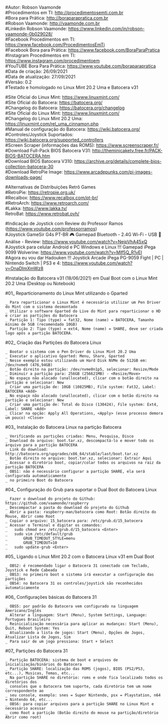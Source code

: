 #Autor: Robson Vaamonde<br>
#Procedimentos em TI: http://procedimentosemti.com.br<br>
#Bora para Prática: http://boraparapratica.com.br<br>
#Robson Vaamonde: http://vaamonde.com.br<br>
#Linkedin Robson Vaamonde: https://www.linkedin.com/in/robson-vaamonde-0b029028/<br>
#Facebook Procedimentos em TI: https://www.facebook.com/ProcedimentosEmTi<br>
#Facebook Bora para Prática: https://www.facebook.com/BoraParaPratica<br>
#Instagram Procedimentos em TI: https://www.instagram.com/procedimentoem<br>
#YouTUBE Bora Para Prática: https://www.youtube.com/boraparapratica<br>
#Data de criação: 26/09/2021<br>
#Data de atualização: 27/09/2021<br>
#Versão: 0.2<br>
#Testado e homologado no Linux Mint 20.2 Uma e Batocera v31

#Site Oficial do Linux Mint: https://www.linuxmint.com/<br>
#Site Oficial do Batocera: https://batocera.org/<br>
#Changelog do Batocera: https://batocera.org/changelog<br>
#Site Oficial do Linux Mint: https://www.linuxmint.com/<br>
#Changelog do Linux Mint 20.2 Uma: https://linuxmint.com/rel_uma_cinnamon.php<br>
#Manual de configuração do Batocera: https://wiki.batocera.org/<br>
#Controles/Joystick Suportados: https://wiki.batocera.org/supported_controllers<br>
#Screen Scraper (informações das ROMS): https://www.screenscraper.fr/<br>
#Download Full-Pack BIOS Batocera V31: http://theminicaketv.free.fr/PACK-BIOS-BATOCERA.htm<br>
#Download BIOS Batocera V310: https://archive.org/details/complete-bios-collection-batocera-30<br>
#Download RetroPie Image: https://www.arcadepunks.com/pi-images-downloads-page/

#Alternativas de Distribuições Retrô Games<br>
#RetroPie: https://retropie.org.uk/<br>
#Recalbox: https://www.recalbox.com/pt-br/<br>
#RetroArch: https://www.retroarch.com/<br>
#Lakka: https://www.lakka.tv/<br>
RetroBat: https://www.retrobat.ovh/

#Indicação de Joystick com Review do Professor Ramos (https://www.youtube.com/professorramos)<br>
#Joystick GameSir G4s PT-BR 🎮 Gamepad Bluetooth - 2.4G Wi-Fi - USB 🌟Análise - Review: https://www.youtube.com/watch?v=NejpVhA45xQ<br>
#Joystick para celular Android e PC Windows e Linux !!! Gamepad iPega 9099 Wolverine: https://www.youtube.com/watch?v=MIf5Q_R1vEI<br>
#Agora eu vou dar Hadouken !!! Joystick Arcade iPega PG-9059 Fight | PC | Nintendo Switch | PS3 e 4: https://www.youtube.com/watch?v=OnaDImXmWz8

#Instalação do Batocera v31 (18/06/2021) em Dual Boot com o Linux Mint 20.2 Uma (Desktop ou Notebook)

#01_ Reparticionamento do Linux Mint utilizando o Gparted

	_ Para reparticionar o Linux Mint é necessário utilizar um Pen Driver do Mint com o sistema desmontado
	_ Utilizar o software Gparted do Live do Mint para reparticionar o HD e criar as partições do Batocera
	_ Partição 1: Tipo (type) = fat32, Nome (name) = BATOCERA, Tamanho mínimo de 5GB (recomendado 10GB)
	_ Partição 2: Tipo (type) = ext4, Nome (name) = SHARE, deve ser criada logo após a partição BATOCERA.

#02_ Criação das Partições do Batocera Linux

	_ Bootar o sistema com o Pen Driver do Linux Mint 20.2 Uma
	_ Executar o aplicativo Gparted: Menu, Share, Gparted
	_ Nesse exemplo estou utilizando um Hard Disk NVMe de 512GB em: /dev/nvme0 (476,94GB)
	_ Botão direito na partição: /dev/nvme0n1p5, selecionar: Resize/Mode
	_ Diminuir a partição para: 256GB (256621MB) - <Resize/Move>
	_ No espaço não alocado (unallocated), clicar com o botão direito na partição e selecionar: New
	_ Criar uma partição de: 10GB (10825MB), File system: Fat32, Label: BATOCERA <Add>
	_ No espaço não alocado (unallocated), clicar com o botão direito na partição e selecionar: New
	_ Criar uma partição de: Total do Disco (130424), File system: Ext4, Label: SHARE <Add>
	_ Clicar na opção: Apply All Operations, <Apply> (esse processo demora um pouco) <Close>

#03_ Instalação do Batocera Linux na partição Batocera

	_ Verificando as partições criadas: Menu, Pesquisa, Disco
	_ Download do arquivo: boot.tar.xz, descompactá-lo e mover todo os arquivo para a partição BATOCERA
	_ Link do download: http://batocera.org/upgrades/x86_64/stable/last/boot.tar.xz
	_ Botão direito no arquivo: boot.tar.xz, selecionar: Extrair Aqui
	_ Acessar o diretório boot, copiar/colar todos os arquivos na raiz da partição BATOCERA
	_ OBS1: não é necessário configurar a partição SHARE, ela será configurada automaticamente
	_ no primeiro Boot do Batocera

#04_ Configuração do Grub para suportar o Dual Boot do Batocera Linux

	_ Fazer o download do projeto do Github: https://github.com/vaamonde/raspberry
	_ Descompactar a pasta do download do projeto do Github
	_ Abrir a pasta: raspberry-man/batocera como Root: Botão direito do Mouse, Abrir como Root
	_ Copiar o arquivo: 15_batocera para: /​etc/​grub.d/​15_batocera
	_ Acessar o Terminal e digitar os comandos:
	_	sudo chmod a+x /​etc/​grub.d/​15_batocera <Enter>
	_	sudo vim /etc/default/grub
	_		GRUB_TIMEOUT_STYLE=menu
	_		GRUB_TIMEOUT=10
	_	sudo update-grub <Enter>

#05_ Ligando o Linux Mint 20.2 com o Batocera Linux v31 em Dual Boot
	
	_ OBS2: é recomendado ligar o Batocera 31 conectado com Teclado, Joystick e Rede Cabeada
	_ OBS3: no primeiro boot o sistema irá executar a configuração das partições
	_ OBS4: no Batocera 31 os controles/joystick são reconhecidos automaticamente

#06_ Configurações básicas do Batocera 31

	_ OBS5: por padrão do Batocera vem configurado na linguagem Americano/Inglês
	_ Alterar a linguagem: Start (Menu), System Settings, Language: Portugues Brasileiro
	_ Reinicialização necessária para aplicar as mudanças: Start (Menu), Quit, Reboot System: Yes
	_ Atualizando a lista de jogos: Start (Menu), Opções de Jogos, Atualizar Lista de Jogos, Sim
	_ Para sair de um jogo pressiona: Start + Select

#07_ Partições do Batocera 31

	_ Partição BATOCERA: sistema de boot e arquivos de inicialização/binários do Batocera
	_ Partição SHARE: localização das ROMS (jogos), BIOS (PS2/PS3, etc...), Musicas, Temas, etc...
	_ Na partição SHARE no diretório: roms e onde fica localizado todos os diretórios dos
	_ consoles que o Batocera tem suporte, cada diretório tem um nome correspondente ao
	_ seu console, exemplo: snes = Super Nintendo, psx = Playstation, n64 = Nintendo 64, etc...
	_ OBS6: para copiar arquivos para a partição SHARE no Linux Mint e necessário acessar
	_ como Root a partição (Botão direito do mouse na partição/diretório Abrir como root)